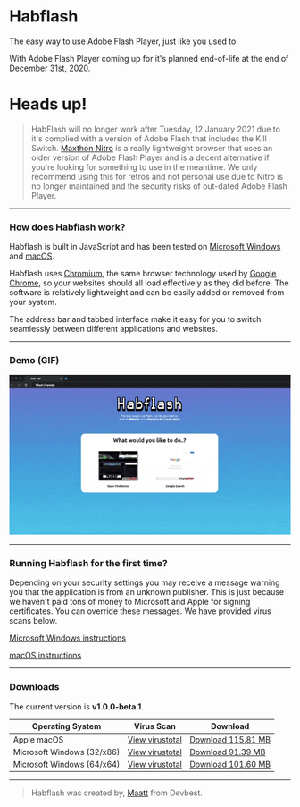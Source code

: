 # Habflash
The easy way to use Adobe Flash Player, just like you used to.

With Adobe Flash Player coming up for it's planned end-of-life at the end of [December 31st, 2020][1].

# Heads up!
> HabFlash will no longer work after Tuesday, 12 January 2021 due to it's complied with a version of Adobe Flash that includes the Kill Switch. [Maxthon Nitro][15] is a really lightweight browser that uses an older version of Adobe Flash Player and is a decent alternative if you're looking for something to use in the meantime. We only recommend using this for retros and not personal use due to Nitro is no longer maintained and the security risks of out-dated Adobe Flash Player.

---

### How does Habflash work?
Habflash is built in JavaScript and has been tested on [Microsoft Windows][2] and [macOS][3].

Habflash uses [Chromium][4], the same browser technology used by [Google Chrome][4], so your websites should all load effectively as they did before. The software is relatively lightweight and can be easily added or removed from your system.

The address bar and tabbed interface make it easy for you to switch seamlessly between different applications and websites.

---

### Demo (GIF)
![Demo](https://raw.githubusercontent.com/RetroResources/Habflash/main/demo.gif)

---

### Running Habflash for the first time?
Depending on your security settings you may receive a message warning you that the application is from an unknown publisher. This is just because we haven't paid tons of money to Microsoft and Apple for signing certificates. You can override these messages. We have provided virus scans below.

[Microsoft Windows instructions][6]

[macOS instructions][7]

---

### Downloads

The current version is **v1.0.0-beta.1**.

| Operating System           | Virus Scan            | Download                 |
|----------------------------|-----------------------|--------------------------|
| Apple macOS                | [View virustotal][8]  | [Download 115.81 MB][9]  |
| Microsoft Windows (32/x86) | [View virustotal][10] | [Download 91.39 MB][11]  |
| Microsoft Windows (64/x64) | [View virustotal][12] | [Download 101.60 MB][13] |



---

> Habflash was created by, [Maatt][14] from Devbest.


[1]: https://www.adobe.com/products/flashplayer/end-of-life.html
[2]: https://en.wikipedia.org/wiki/Microsoft_Windows
[3]: https://en.wikipedia.org/wiki/MacOS
[4]: https://en.wikipedia.org/wiki/Chromium_(web_browser)
[5]: https://en.wikipedia.org/wiki/Google_Chrome
[6]: https://www.pcworld.com/article/3197443/how-to-get-past-windows-defender-smartscreen-in-windows-10.html
[7]: https://www.imore.com/how-open-apps-anywhere-macos-catalina-and-mojave
[8]: https://www.virustotal.com/gui/file/f78ee57069aa717a8e45fc3ceb3c29f72766493a3d01d8bf949fb5d16df7fe61/detection
[9]: https://github.com/RetroResources/Habflash/releases/download/v1.0.0-beta.1/Habflash.dmg
[10]: https://www.virustotal.com/gui/file/409edda02f28beadb418a0e4418538e5a57263c30a6cc72db7ddb41877084799/detection
[11]: https://github.com/RetroResources/Habflash/releases/download/v1.0.0-beta.1/Habflash_32.exe
[12]: https://www.virustotal.com/gui/file/fe3fafacbc9deb5a1e5c0037335d5716e657a2839ac5d034eda517e4f25e7214/detection
[13]: https://github.com/RetroResources/Habflash/releases/download/v1.0.0-beta.1/Habflash_64.exe
[14]: https://devbest.com/threads/habflash-the-easy-way-to-use-flash-just-like-you-used-to.91405
[15]: https://www.maxthon.com/nitro/static.html

